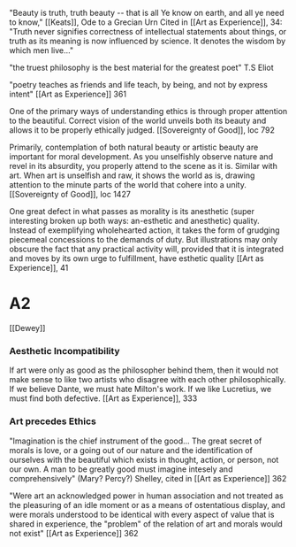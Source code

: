 "Beauty is truth, truth beauty -- that is all
Ye know on earth, and all ye need to know,"
	[[Keats]], Ode to a Grecian Urn
	Cited in [[Art as Experience]], 34:
	"Truth never signifies correctness of intellectual statements about things, or truth as its meaning is now influenced by science. It denotes the wisdom by which men live..."

"the truest philosophy is the best material for the greatest poet" T.S Eliot

"poetry teaches as friends and life teach, by being, and not by express intent"
	[[Art as Experience]] 361

One of the primary ways of understanding ethics is through proper attention to the beautiful. Correct vision of the world unveils both its beauty and allows it to be properly ethically judged. 
	[[Sovereignty of Good]], loc 792

Primarily, contemplation of both natural beauty or artistic beauty are important for moral development. As you unselfishly observe nature and revel in its absurdity, you properly attend to the scene as it is. Similar with art. When art is unselfish and raw, it shows the world as is, drawing attention to the minute parts of the world that cohere into a unity.
	[[Sovereignty of Good]], loc 1427


One great defect in what passes as morality is its anesthetic (super interesting broken up both ways: an-esthetic and anesthetic) quality. Instead of exemplifying wholehearted action, it takes the form of grudging piecemeal concessions to the demands of duty. But illustrations may only obscure the fact that any practical activity will, provided that it is integrated and moves by its own urge to fulfillment, have esthetic quality
	[[Art as Experience]], 41


# A2  
[[Dewey]]

### Aesthetic Incompatibility
If art were only as good as the philosopher behind them, then it would not make sense to like two artists who disagree with each other philosophically. If we believe Dante, we must hate Milton's work. If we like Lucretius, we must find both defective. 
	[[Art as Experience]], 333  

### Art precedes Ethics
"Imagination is the chief instrument of the good... The great secret of morals is love, or a going out of our nature and the identification of ourselves with the beautiful which exists in thought, action, or person, not our own. A man to be greatly good must imagine intesely and comprehensively"
	(Mary? Percy?) Shelley, cited in [[Art as Experience]] 362

"Were art an acknowledged power in human association and not treated as the pleasuring of an idle moment or as a means of ostentatious display, and were morals understood to be identical with every aspect of value that is shared in experience, the "problem" of the relation of art and morals would not exist"
	[[Art as Experience]] 362


